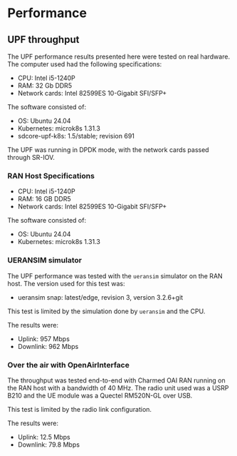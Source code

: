 # Performance

## UPF throughput

The UPF performance results presented here were tested on real hardware. The
computer used had the following specifications:

- CPU: Intel i5-1240P
- RAM: 32 Gb DDR5
- Network cards: Intel 82599ES 10-Gigabit SFI/SFP+

The software consisted of:

- OS: Ubuntu 24.04
- Kubernetes: microk8s 1.31.3
- sdcore-upf-k8s: 1.5/stable; revision 691

The UPF was running in DPDK mode, with the network cards passed through SR-IOV.

### RAN Host Specifications

- CPU: Intel i5-1240P
- RAM: 16 GB DDR5
- Network cards: Intel 82599ES 10-Gigabit SFI/SFP+

The software consisted of:

- OS: Ubuntu 24.04
- Kubernetes: microk8s 1.31.3

### UERANSIM simulator

The UPF performance was tested with the `ueransim` simulator on the RAN host.
The version used for this test was:

- ueransim snap: latest/edge, revision 3, version 3.2.6+git

This test is limited by the simulation done by `ueransim` and the CPU.

The results were:

- Uplink: 957 Mbps
- Downlink: 962 Mbps

### Over the air with OpenAirInterface

The throughput was tested end-to-end with Charmed OAI RAN running on the RAN host
with a bandwidth of 40 MHz. The radio unit used was a USRP B210 and the UE module
was a Quectel RM520N-GL over USB.

This test is limited by the radio link configuration.

The results were:

- Uplink: 12.5 Mbps
- Downlink: 79.8 Mbps
